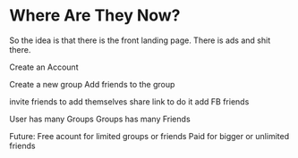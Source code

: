 Where Are They Now?
========================

So the idea is that there is the front landing page.  There is ads and shit there.

Create an Account

Create a new group
Add friends to the group

invite friends to add themselves
share link to do it
add FB friends

User has many Groups
Groups has many Friends


Future:
Free acount for limited groups or friends
Paid for bigger or unlimited friends 

